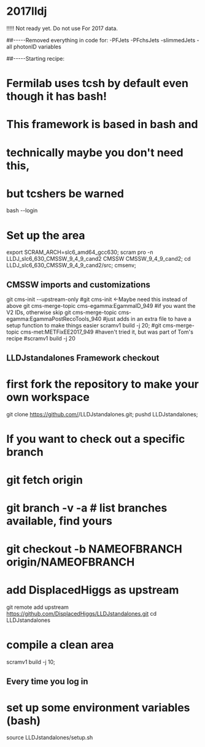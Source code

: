 # 2017lldj
 
!!!!! Not ready yet. Do not use
For 2017 data.

##-----Removed everything in code for:
-PFJets
-PFchsJets
-slimmedJets
-all photonID variables

##-----Starting recipe:
# Fermilab uses tcsh by default even though it has bash!
# This framework is based in bash and
# technically maybe you don't need this,
# but tcshers be warned
bash --login

# Set up the area
export SCRAM_ARCH=slc6_amd64_gcc630;
scram pro -n LLDJ_slc6_630_CMSSW_9_4_9_cand2 CMSSW CMSSW_9_4_9_cand2;
cd LLDJ_slc6_630_CMSSW_9_4_9_cand2/src;
cmsenv;


## CMSSW imports and customizations
git cms-init --upstream-only
#git cms-init <-Maybe need this instead of above
git cms-merge-topic cms-egamma:EgammaID_949 #if you want the V2 IDs, otherwise skip
git cms-merge-topic cms-egamma:EgammaPostRecoTools_940 #just adds in an extra file to have a setup function to make things easier
scramv1 build -j 20;
#git cms-merge-topic cms-met:METFixEE2017_949 #haven't tried it, but was part of Tom's recipe
#scramv1 build -j 20

## LLDJstandalones Framework checkout

# first fork the repository to make your own workspace
git clone https://github.com/<mygithubusername>/LLDJstandalones.git;
pushd LLDJstandalones;

 # If you want to check out a specific branch
 # git fetch origin
 # git branch -v -a # list branches available, find yours
 # git checkout -b NAMEOFBRANCH origin/NAMEOFBRANCH

 # add DisplacedHiggs as upstream
 git remote add upstream https://github.com/DisplacedHiggs/LLDJstandalones.git
cd LLDJstandalones

# compile a clean area
scramv1 build -j 10;

## Every time you log in
# set up some environment variables (bash)
source LLDJstandalones/setup.sh
